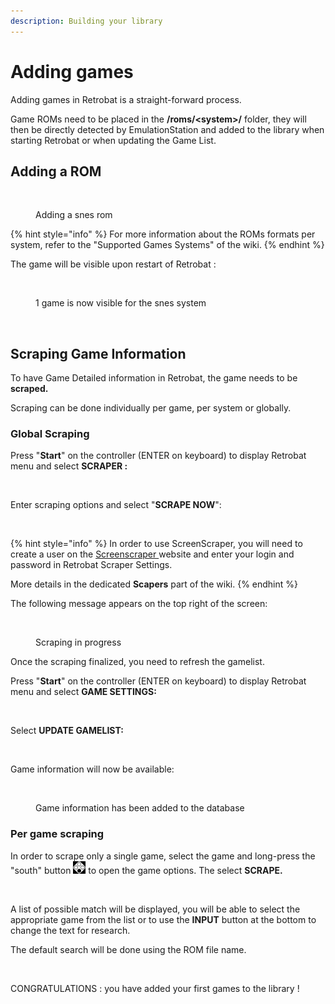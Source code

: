 ```yaml
---
description: Building your library
---
```


# Adding games

Adding games in Retrobat is a straight-forward process.

Game ROMs need to be placed in the **/roms/\<system>/** folder, they will then be directly detected by EmulationStation and added to the library when starting Retrobat or when updating the Game List.

## Adding a ROM

<figure><img src="https://i.imgur.com/ayxotgu.png" alt=""><figcaption><p>Adding a snes rom</p></figcaption></figure>

{% hint style="info" %}
For more information about the ROMs formats per system, refer to the "Supported Games Systems" of the wiki.
{% endhint %}

The game will be visible upon restart of Retrobat :

<figure><img src="https://i.imgur.com/8yZ6Dll.png" alt=""><figcaption><p>1 game is now visible for the snes system</p></figcaption></figure>

<figure><img src="https://i.imgur.com/pvbhxaB.png" alt=""><figcaption></figcaption></figure>

## Scraping Game Information

To have Game Detailed information in Retrobat, the game needs to be **scraped.**

Scraping can be done individually per game, per system or globally.

### Global Scraping

Press "**Start**" on the controller (ENTER on keyboard) to display Retrobat menu and select **SCRAPER :**

<figure><img src="https://i.imgur.com/sentTnp.png" alt=""><figcaption></figcaption></figure>

Enter scraping options and select "**SCRAPE NOW**":

<figure><img src="https://i.imgur.com/7k0IPHA.png" alt=""><figcaption></figcaption></figure>

{% hint style="info" %}
In order to use ScreenScraper, you will need to create a user on the [Screenscraper ](https://www.screenscraper.fr/)website and enter your login and password in Retrobat Scraper Settings.

More details in the dedicated **Scapers** part of the wiki.
{% endhint %}

The following message appears on the top right of the screen:

<figure><img src="https://i.imgur.com/7WXE0GL.png" alt=""><figcaption><p>Scraping in progress</p></figcaption></figure>

Once the scraping finalized, you need to refresh the gamelist.

Press "**Start**" on the controller (ENTER on keyboard) to display Retrobat menu and select **GAME SETTINGS:**

<figure><img src="https://i.imgur.com/X1sumBQ.png" alt=""><figcaption></figcaption></figure>

Select **UPDATE GAMELIST:**

<figure><img src="https://i.imgur.com/B9beKo6.png" alt=""><figcaption></figcaption></figure>

Game information will now be available:

<figure><img src="https://i.imgur.com/hJOODzs.png" alt=""><figcaption><p>Game information has been added to the database</p></figcaption></figure>

### Per game scraping

In order to scrape only a single game, select the game and long-press the "south" button ![](<.gitbook/assets/image (1) (2).png>) to open the game options. The select **SCRAPE.**

<figure><img src="https://i.imgur.com/gjGEejQ.png" alt=""><figcaption></figcaption></figure>

A list of possible match will be displayed, you will be able to select the appropriate game from the list or to use the **INPUT** button at the bottom to change the text for research.

The default search will be done using the ROM file name.

<figure><img src="https://i.imgur.com/iwdzJqF.png" alt=""><figcaption></figcaption></figure>

CONGRATULATIONS : you have added your first games to the library !
